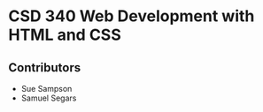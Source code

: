 <h1>CSD 340 Web Development with HTML and CSS</h1>
<h2>Contributors</h2>
<ul>
<li>Sue Sampson</li>
<li>Samuel Segars</li>
</ul>